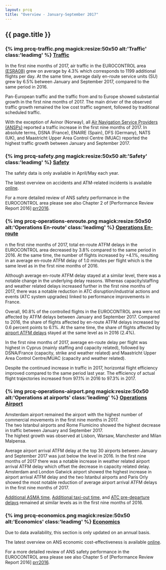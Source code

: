 ```yaml
---
layout: prcq
title: "Overview - January-September 2017"
---
```

<style>
.headimg {
    float:left;
    margin-right:5px;
}
.leadimg {
    margin-left:3px;
}
</style>

## {{ page.title }}

### {% img prcq-traffic.png magick:resize:50x50 alt:'Traffic' class:'leadimg' %} [Traffic][traffic]

In the first nine months of 2017, air traffic in the EUROCONTROL area [(ESRA08)][esra08] grew on average by 4.3% 
which corresponds to 1199 additional flights per day. At the same time, average daily en-route service units (SU)
grew by 6.5% between January and September 2017, compared to the same period in 2016.

Pan-European traffic and the traffic from and to Europe showed substantial growth in the first nine months of 2017. 
The main driver of the observed traffic growth remained the low cost traffic segment, followed by traditional scheduled traffic. 

With the exception of Avinor (Norway), all [Air Navigation Service Providers (ANSPs)][ansp]  reported a
traffic increase in the first nine months of 2017. In absolute terms, DSNA (France), ENAIRE (Spain), DFS (Germany),
NATS (UK), and Maastricht Upper Area Control Centre (MUAC) reported the highest traffic growth between January and September 2017.

### {% img prcq-safety.png magick:resize:50x50 alt:'Safety' class:'leadimg' %} [Safety][safety]

The safety data is only available in April/May each year. 

The latest overview on accidents and ATM-related incidents is available [online][safety].  

For a more detailed review of ANS safety performance in the EUROCONTROL area please see also Chapter 2 of [Performance Review Report 2016] [prr2016].


### {% img prcq-operations-enroute.png magick:resize:50x50 alt:'Operations En-route' class:'leadimg' %} [Operations En-route][ops_ert]

n the first nine months of 2017, total en-route ATFM delays in the EUROCONTROL area decreased by 3.8% compared to the same period in 2016. At the same time, the number of flights increased by +4.1%, resulting in an average en-route ATFM delay of 1.0 minutes per flight which is the same level as in the first nine months of 2016.

Although average en-route ATFM delay stayed at a similar level, there was a notable change in the underlying delay reasons. Whereas capacity/staffing and weather related delays increased further in the first nine months of 2017, there was a notable reduction in ATC disruption/industrial actions and events (ATC system upgrades) linked to performance improvements in France. 

Overall, 90.8% of the controlled flights in the EUROCONTROL area were not affected by ATFM delays between January and September 2017.
Compared to 2016, the share of flights affected by en-route ATFM delays increased by 0.6 percent points to 6.1%. At the same time, the share of flights affected by <a href='{{"/prcq/ops-airport.html"| prepend: site.baseurl | prepend: site.url }}'>airport ATFM delays</a> stayed at the same level as in 2016 (2.4%).

In the first nine months of 2017, average en-route delay per flight was highest in Cyprus (mainly staffing and capacity related), followed by DSNA/France (capacity, strike and weather related) and Maastricht Upper Area Control Centre/MUAC (capacity and weather related).

Despite the continued increase in traffic in 2017, horizontal flight efficiency improved compared to the same period last year. The efficiency of actual flight trajectories increased from 97.1% in 2016 to 97.3% in 2017.

### {% img prcq-operations-airport.png magick:resize:50x50 alt:'Operations at airports' class:'leadimg' %} [Operations Airport][ops_apt]

Amsterdam airport remained the airport with the highest number of commercial movements in the first nine months in 2017. <br>
The two Istanbul airports and Rome Fiumicino showed the highest decrease in traffic between January and September 2017. <br>
The highest growth was observed at Lisbon, Warsaw, Manchester and Milan Malpensa. <br>

Average airport arrival ATFM delay at the top 30 airports between January and September 2017 was just below the level in 2016. In the first nine months of 2017 there was a notable increase in weather related airport arrival ATFM delay which offset the decrease in capacity related delay.<br>
Amsterdam and London Gatwick airport showed the highest increase in airport arrival ATFM delay and the two Istanbul airports and Paris Orly showed the most notable reduction of average airport arrival ATFM delays in the first nine months of 2017.

<a href='{{"/references/definition/additional_asma_time.html"| prepend: site.baseurl | prepend: site.url }}'>Additional ASMA time</a>, <a href='{{"/references/definition/additional_taxi-out_time.html"| prepend: site.baseurl | prepend: site.url }}'>Additional taxi-out time</a>, and <a href='{{"/references/definition/atc_pre-departure_delay.html"| prepend: site.baseurl | prepend: site.url }}'>ATC pre-departure delays</a> remained at similar levels as in the first nine months of 2016. 

### {% img prcq-economics.png magick:resize:50x50 alt:'Economics' class:'leadimg' %} [Economics][economics]

Due to data availability, this section is only updated on an annual basis.

The latest overview on ANS economic cost-effectiveness is available [online][economics].  

For a more detailed review of ANS safety performance in the EUROCONTROL area please see also Chapter 5 of [Performance Review Report 2016] [prr2016].


[composite_hr]: <{{ "/references/definition/composite_flight_hour.html" | prepend: site.baseurl | prepend: site.url }}> "Composite Flight Hour definition"
[esra08]: <{{ "/references/definition/ESRA_2008_Area.html" | prepend: site.baseurl | prepend: site.url }}> "ESRA 08 Area"
[ectl_area]: <{{ "/references/definition/eurocontrol_area.html" | prepend: site.baseurl | prepend: site.url }}> "EUROCONTROL Area"
[atfm_dly]: <{{ "/references/definition/atfm_delay.html" | prepend: site.baseurl | prepend: site.url }}> "ATFM Delay"
[atc_pre]: <{{ "/references/definition/atc_pre-departure_delay.html" | prepend: site.baseurl | prepend: site.url }}> "ATC Pre-departure Delay"
[a_cdm]: <{{ "/references/acronym/a_cdm.html" | prepend: site.baseurl | prepend: site.url }}> "A-CDM"
[asma_add]: <{{ "/references/definition/additional_asma_time.html" | prepend: site.baseurl | prepend: site.url }}> "Additional ASMA time"

[ansp]: <{{ "/references/acronym/ansp.html" | prepend: site.baseurl | prepend: site.url }}> "Air Navigation Service Provider"
[ans]: <{{ "/references/acronym/ans.html" | prepend: site.baseurl | prepend: site.url }}> "Air Navigation Services"
[upa]: <{{ "/references/acronym/uap.html" | prepend: site.baseurl | prepend: site.url }}> "Unauthorised Penetrations of Airspace"
[smi]: <{{ "/references/acronym/smi.html" | prepend: site.baseurl | prepend: site.url }}> "Separation Minima Infringements (SMIs)"
[ri]: <{{ "/references/acronym/ri.html" | prepend: site.baseurl | prepend: site.url }}> "Runway Incursions (RIs)"
[alosp]: <{{ "/references/acronym/alosp.html" | prepend: site.baseurl | prepend: site.url }}> "Acceptable Level of Safety Performance (ALoSP)"
[acc]: <{{ "/references/acronym/acc.html" | prepend: site.baseurl | prepend: site.url }}> "Area Control Center"
[nm]: <{{ "/references/acronym/nm.html" | prepend: site.baseurl | prepend: site.url }}> "Network Manager"
[fra]: <{{ "/references/acronym/fra.html" | prepend: site.baseurl | prepend: site.url }}> "Free Route Airspace (FRA)"

[vfe_cdo]: <{{ "/references/methodology/cd_vertical_flight_efficiency_pi.html" | prepend: site.baseurl | prepend: site.url }}> "Vertical En-route Flight Efficiency"
[hfe]: <{{ "/references/methodology/horizontal_flight_efficiency_pi.html" | prepend: site.baseurl | prepend: site.url }}> "Horizontal En-route Flight Efficiency"

[traffic]: <{{ "/prcq/traffic.html" | prepend: site.baseurl | prepend: site.url }}> "Traffic"
[safety]: <{{ "/prcq/safety.html" | prepend: site.baseurl | prepend: site.url }}> "Safety"
[ops_apt]: <{{ "/prcq/ops-airport.html" | prepend: site.baseurl | prepend: site.url }}> "Operations at Airports"
[ops_ert]: <{{ "/prcq/ops-en-route.html" | prepend: site.baseurl | prepend: site.url }}> "Operations En-route"
[economics]: <{{ "/prcq/economics.html" | prepend: site.baseurl | prepend: site.url }}> "Economics"
[prr2016]: <http://www.eurocontrol.int/publications/performance-review-report-prr-2016> "PRR 2016"